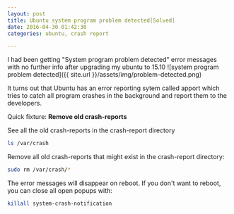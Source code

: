 ```yaml
---
layout: post
title: Ubuntu system program problem detected[Solved]
date: 2016-04-30 01:42:30
categories: ubuntu, crash report

---
```


I had been getting "System program problem detected" error messages with no further info after upgrading my ubuntu to 15.10
![system program problem detected]({{ site.url }}/assets/img/problem-detected.png)

It turns out that Ubuntu has an error reporting sytem called apport which tries to catch all program crashes in the background and report them to the developers.

Quick fixture: **Remove old crash-reports**

See all the old crash-reports in the crash-report directory

``` bash
ls /var/crash
```

Remove all old crash-reports that might exist in the crash-report directory:


``` bash
sudo rm /var/crash/*
```
The error messages will disappear on reboot. If you don't want to reboot, you can close all open popups with:

``` bash
killall system-crash-notification
```
